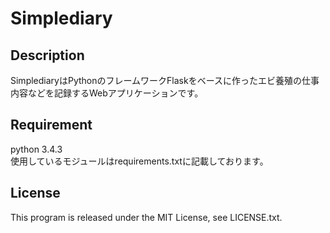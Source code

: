 Simplediary
===================

##  Description
SimplediaryはPythonのフレームワークFlaskをベースに作ったエビ養殖の仕事内容などを記録するWebアプリケーションです。

## Requirement
python 3.4.3  
使用しているモジュールはrequirements.txtに記載しております。

## License
This program is released under the MIT License, see LICENSE.txt.
